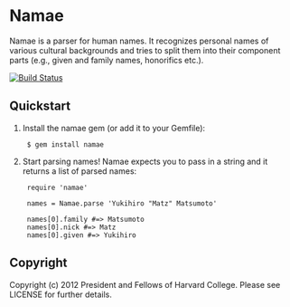 Namae
=====
Namae is a parser for human names. It recognizes personal names of various
cultural backgrounds and tries to split them into their component parts
(e.g., given and family names, honorifics etc.).

[![Build Status](https://secure.travis-ci.org/inukshuk/namae.png)](http://travis-ci.org/inukshuk/namae)

Quickstart
----------
1. Install the namae gem (or add it to your Gemfile):

        $ gem install namae

2. Start parsing names! Namae expects you to pass in a string and it returns
   a list of parsed names:

        require 'namae'
        
        names = Namae.parse 'Yukihiro "Matz" Matsumoto'
        
        names[0].family #=> Matsumoto
        names[0].nick #=> Matz
        names[0].given #=> Yukihiro

Copyright
---------
Copyright (c) 2012 President and Fellows of Harvard College.
Please see LICENSE for further details.